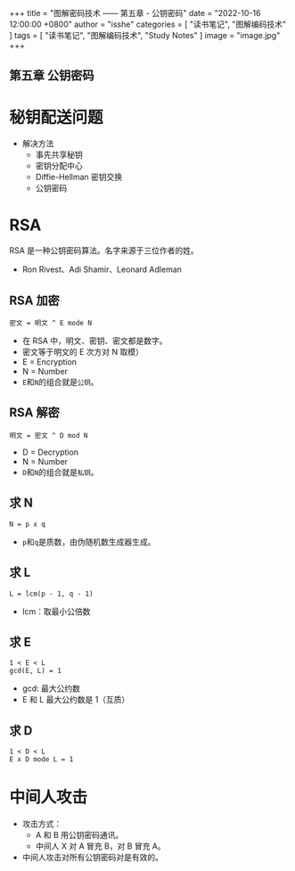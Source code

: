 +++
title = "图解密码技术 —— 第五章 - 公钥密码"
date = "2022-10-16 12:00:00 +0800"
author = "isshe"
categories = [ "读书笔记", "图解编码技术" ]
tags = [ "读书笔记", "图解编码技术", "Study Notes" ]
image = "image.jpg"
+++


第五章 公钥密码
---

# 秘钥配送问题
* 解决方法
  * 事先共享秘钥
  * 密钥分配中心
  * Diffie-Hellman 密钥交换
  * 公钥密码


# RSA
RSA 是一种公钥密码算法。名字来源于三位作者的姓。
* Ron Rivest、Adi Shamir、Leonard Adleman

## RSA 加密
```
密文 = 明文 ^ E mode N 
```
* 在 RSA 中，明文、密钥、密文都是数字。
* 密文等于明文的 E 次方对 N 取模）
* E = Encryption
* N = Number 
* `E`和`N`的组合就是`公钥`。

## RSA 解密
```
明文 = 密文 ^ D mod N
```
* D = Decryption
* N = Number
* `D`和`N`的组合就是`私钥`。

## 求 N
```
N = p x q
```
* `p`和`q`是质数，由伪随机数生成器生成。

## 求 L
```
L = lcm(p - 1, q - 1)
```
* lcm：取最小公倍数

## 求 E
```
1 < E < L
gcd(E, L) = 1
```
* gcd: 最大公约数
* E 和 L 最大公约数是 1（互质）

## 求 D
```
1 < D < L
E x D mode L = 1
```

# 中间人攻击
* 攻击方式：
  * A 和 B 用公钥密码通讯。
  * 中间人 X 对 A 冒充 B，对 B 冒充 A。
* 中间人攻击对所有公钥密码对是有效的。